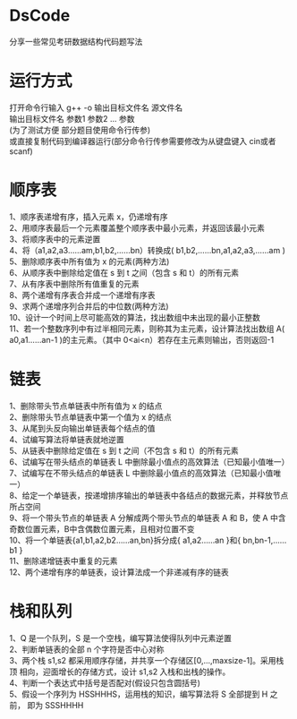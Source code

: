 # DsCode
分享一些常见考研数据结构代码题写法
# 运行方式
打开命令行输入
g++ -o 输出目标文件名 源文件名\
输出目标文件名 参数1 参数2 ... 参数 \
(为了测试方便 部分题目使用命令行传参)\
或直接复制代码到编译器运行(部分命令行传参需要修改为从键盘键入 cin或者scanf)
# 顺序表
1、顺序表递增有序，插入元素 x，仍递增有序\
2、用顺序表最后一个元素覆盖整个顺序表中最小元素，并返回该最小元素 \
3、将顺序表中的元素逆置 \
4、将（a1,a2,a3……am,b1,b2,……bn）转换成( b1,b2,……bn,a1,a2,a3,……am ) \
5、删除顺序表中所有值为 x 的元素(两种方法) \
6、从顺序表中删除给定值在 s 到 t 之间（包含 s 和 t）的所有元素 \
7、从有序表中删除所有值重复的元素 \
8、两个递增有序表合并成一个递增有序表 \
9、求两个递增序列合并后的中位数(两种方法) \
10、设计一个时间上尽可能高效的算法，找出数组中未出现的最小正整数 \
11、若一个整数序列中有过半相同元素，则称其为主元素，设计算法找出数组 A( a0,a1……an-1 )的主元素。（其中 0<ai<n）若存在主元素则输出，否则返回-1
# 链表
1、删除带头节点单链表中所有值为 x 的结点\
2、删除带头节点单链表中第一个值为 x 的结点 \
3、从尾到头反向输出单链表每个结点的值 \
4、试编写算法将单链表就地逆置 \
5、从链表中删除给定值在 s 到 t 之间（不包含 s 和 t）的所有元素\
6、试编写在带头结点的单链表 L 中删除最小值点的高效算法（已知最小值唯一） \
7、试编写在不带头结点的单链表 L 中删除最小值点的高效算法（已知最小值唯 一）\
8、给定一个单链表，按递增排序输出的单链表中各结点的数据元素，并释放节点所占空间 \
9、将一个带头节点的单链表 A 分解成两个带头节点的单链表 A 和 B，使 A 中含奇数位置元素，B中含偶数位置元素，且相对位置不变 \
10、将一个单链表{a1,b1,a2,b2……an,bn}拆分成{ a1,a2……an }和{ bn,bn-1,……b1 } \
11、删除递增链表中重复的元素 \
12、两个递增有序的单链表，设计算法成一个非递减有序的链表
# 栈和队列
1、Q 是一个队列，S 是一个空栈，编写算法使得队列中元素逆置\
2、判断单链表的全部 n 个字符是否中心对称 \
3、两个栈 s1,s2 都采用顺序存储，并共享一个存储区[0,...,maxsize-1]。采用栈顶 相向，迎面增长的存储方式，设计 s1,s2 入栈和出栈的操作。\
4、判断一个表达式中括号是否配对(假设只包含圆括号)\
5、假设一个序列为 HSSHHHS，运用栈的知识，编写算法将 S 全部提到 H 之前， 即为 SSSHHHH
